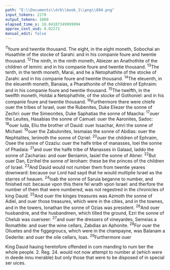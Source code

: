 ```yaml
---
path: "E:\\Documents\\drb\\book_1\\png\\884.png"
input_tokens: 2270
output_tokens: 1060
elapsed_time_s: 18.04107349999994
approx_cost_usd: 0.02271
manual_edit: false
---
```

<sup>11</sup>foure and twentie thousand. The eight, in the eight moneth, Sobochai an Husathite of the stocke of Sarahi: and in his companie foure and twentie thousand. <sup>12</sup>The ninth, in the ninth moneth, Abiezer an Anathothite of the children of Iemini: and in his companie foure and twentie thousand. <sup>13</sup>The tenth, in the tenth moneth, Marai, and he a Netophathite of the stocke of Zarahi: and in his companie foure and twentie thousand. <sup>14</sup>The eleuenth, in the eleuenth moneth, Banaias, a Pharathonite of the children of Ephraim: and in his companie foure and twentie thousand. <sup>15</sup>The twelfth, in the twelfth moneth, Holdai a Netophathite, of the stocke of Gothoniel: and in his companie foure and twentie thousand. <sup>16</sup>Furthermore there were chiefe ouer the tribes of Israel, ouer the Rubenites, Duke Eliezer the sonne of Zechri: ouer the Simeonites, Duke Saphatias the sonne of Maacha: <sup>17</sup>ouer the Leuites, Hasabias the sonne of Camuel: ouer the Aaronites, Sadoc: <sup>18</sup>ouer Iuda, Eliu the brother of Dauid: ouer Issachar, Amri the sonne of Michael: <sup>19</sup>ouer the Zabulonites, Iesmaias the sonne of Abdias: ouer the Nephtalites, Ierimoth the sonne of Ozriel: <sup>20</sup>ouer the children of Ephraim, Osee the sonne of Ozaziu: ouer the halfe tribe of manasses, Ioel the sonne of Phadaia: <sup>21</sup>and ouer the halfe tribe of Manasses in Galaad, Iaddo the sonne of Zacharias: and ouer Beniamin, Iasiel the sonne of Abner. <sup>22</sup>But ouer Dan, Ezrihel the sonne of Ieroham: these be the princes of the children of Israel. <sup>23</sup>And Dauid would not number them from twentie yeares downward: because our Lord had sayd that he would multiplie Israel as the starres of heauen. <sup>24</sup>Ioab the sonne of Saruia beganne to number, and finished not: because vpon this there fel wrath vpon Israel: and therfore the number of them that were numbered, was not regestred in the chronicles of king Dauid. <sup>25</sup>And ouer the kinges treasures was Azmoth the sonne of Adiel, and ouer those treasures, which were in the cities, and in the townes, and in the towers, Ionathan the sonne of Ozias was president. <sup>26</sup>And ouer husbandrie, and the husbandmen, which tilled the ground, Ezri the sonne of Chelub was ouerseer: <sup>27</sup>and ouer the dressers of vineyardes, Semeias a Romathite: and ouer the wine cellars, Zabdias an Aphonite. <sup>28</sup>For ouer the Oliuetes and the figgegroucs, which were in the champayne, was Balanam a Gederite: and ouer the oile cellars, Ioas. <sup>29</sup>Furthermore ouer

[^1]: King Dauid hauing heretofore offended in com manding to num ber the whole people. 2. Reg. 24. would not now attempt to number al (which were in deede innu merable) but only those that were to be disposed of in special ser uices.

<aside>King Dauid hauing heretofore offended in com manding to num ber the whole people. 2. Reg. 24. would not now attempt to number al (which were in deede innu merable) but only those that were to be disposed of in special ser uices.</aside>